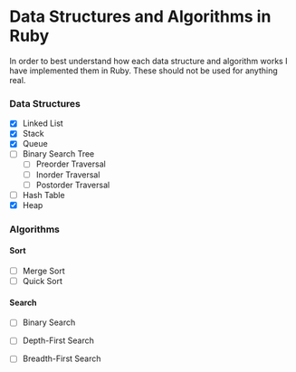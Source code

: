 # Data Structures and Algorithms in Ruby

In order to best understand how each data structure and algorithm works I have implemented them in Ruby. These should not be used for anything real.

### Data Structures
- [x] Linked List
- [x] Stack
- [x] Queue
- [ ] Binary Search Tree
  - [ ] Preorder Traversal
  - [ ] Inorder Traversal
  - [ ] Postorder Traversal
- [ ] Hash Table
- [x] Heap

### Algorithms

#### Sort
- [ ] Merge Sort
- [ ] Quick Sort

#### Search
- [ ] Binary Search
- [ ] Depth-First Search
- [ ] Breadth-First Search

